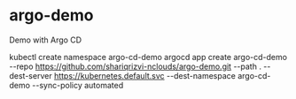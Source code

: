 # argo-demo
Demo with Argo CD

kubectl create namespace argo-cd-demo
argocd app create argo-cd-demo --repo https://github.com/shariqrizvi-nclouds/argo-demo.git --path . --dest-server https://kubernetes.default.svc --dest-namespace argo-cd-demo --sync-policy automated
